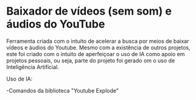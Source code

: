 # Baixador de vídeos (sem som) e áudios do YouTube
Ferramenta criada com o intuito de acelerar a busca por meios de baixar vídeos e áudios do Youtube. Mesmo com a existência de outros projetos, este foi criado com o intuito de aperfeiçoar o uso de IA como apoio em projetos pessoais, ou seja, parte do projeto foi gerado om o uso de Inteligência Artificial.

Uso de IA:

-Comandos da biblioteca "Youtube Explode"
